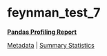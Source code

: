 # feynman_test_7

[**Pandas Profiling Report**](https://epistasislab.github.io/pmlb/profile/feynman_test_7.html)

[Metadata](metadata.yaml) | [Summary Statistics](summary_stats.tsv)

